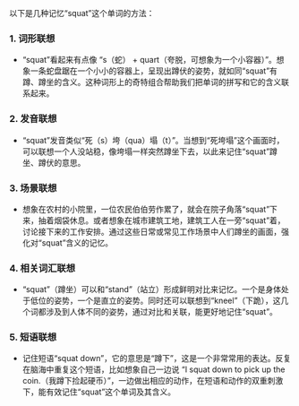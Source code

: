 以下是几种记忆“squat”这个单词的方法：

### 1. 词形联想
 - “squat”看起来有点像 “s（蛇） + quart（夸脱，可想象为一个小容器）”。想象一条蛇盘踞在一个小小的容器上，呈现出蹲伏的姿势，就如同“squat”有蹲、蹲坐的含义。这种词形上的奇特组合帮助我们把单词的拼写和它的含义联系起来。

### 2. 发音联想
 - “squat”发音类似“死（s）垮（qua）塌（t）”。当想到“死垮塌”这个画面时，可以联想一个人没站稳，像垮塌一样突然蹲坐下去，以此来记住“squat”蹲坐、蹲伏的意思。 

### 3. 场景联想
 - 想象在农村的小院里，一位农民伯伯劳作累了，就会在院子角落“squat”下来，抽着烟袋休息。或者想象在城市建筑工地，建筑工人在一旁“squat”着，讨论接下来的工作安排。通过这些日常或常见工作场景中人们蹲坐的画面，强化对“squat”含义的记忆。 

### 4. 相关词汇联想
 - “squat”（蹲坐）可以和“stand”（站立）形成鲜明对比来记忆。一个是身体处于低位的姿势，一个是直立的姿势。同时还可以联想到“kneel”（下跪），这几个词都涉及到人体不同的姿势，通过对比和关联，能更好地记住“squat”。 

### 5. 短语联想
 - 记住短语“squat down”，它的意思是“蹲下”，这是一个非常常用的表达。反复在脑海中重复这个短语，比如想象自己一边说 “I squat down to pick up the coin.（我蹲下捡起硬币）”，一边做出相应的动作，在短语和动作的双重刺激下，能有效记住“squat”这个单词及其含义。 